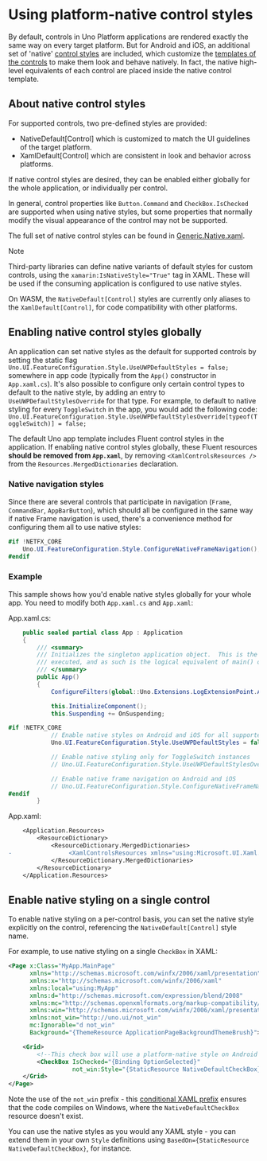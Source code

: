 # Using platform-native control styles

By default, controls in Uno Platform applications are rendered exactly the same way on every target platform. But for Android and iOS, an additional set of 'native' [control styles](https://docs.microsoft.com/en-us/windows/uwp/design/controls-and-patterns/xaml-styles) are included, which customize the [templates of the controls](https://docs.microsoft.com/en-us/windows/uwp/design/controls-and-patterns/control-templates) to make them look and behave natively. In fact, the native high-level equivalents of each control are placed inside the native control template.

## About native control styles

For supported controls, two pre-defined styles are provided:
* NativeDefault[Control] which is customized to match the UI guidelines of the target platform.
* XamlDefault[Control] which are consistent in look and behavior across platforms.

If native control styles are desired, they can be enabled either globally for the whole application, or individually per control.

In general, control properties like `Button.Command` and `CheckBox.IsChecked` are supported when using native styles, but some properties that normally modify the visual appearance of the control may not be supported.

The full set of native control styles can be found in [Generic.Native.xaml](https://github.com/unoplatform/uno/blob/master/src/Uno.UI/UI/Xaml/Style/Generic/Generic.Native.xaml).

> [!NOTE]
> Third-party libraries can define native variants of default styles for custom controls, using the `xamarin:IsNativeStyle="True"` tag in XAML. These will be used if the consuming application is configured to use native styles.

On WASM, the `NativeDefault[Control]` styles are currently only aliases to the `XamlDefault[Control]`, for code compatibility with other platforms. 

## Enabling native control styles globally

An application can set native styles as the default for supported controls by setting the static flag `Uno.UI.FeatureConfiguration.Style.UseUWPDefaultStyles = false;` somewhere in app code (typically from the `App()` constructor in `App.xaml.cs`). It's also possible to configure only certain control types to default to the native style, by adding an entry to `UseUWPDefaultStylesOverride` for that type. For example, to default to native styling for every `ToggleSwitch` in the app, you would add the following code: `Uno.UI.FeatureConfiguration.Style.UseUWPDefaultStylesOverride[typeof(ToggleSwitch)] = false;`

The default Uno app template includes Fluent control styles in the application. If enabling native control styles globally, these Fluent resources **should be removed from `App.xaml`**, by removing `<XamlControlsResources />` from the `Resources.MergedDictionaries` declaration.

### Native navigation styles

Since there are several controls that participate in navigation (`Frame`, `CommandBar`, `AppBarButton`), which should all be configured in the same way if native Frame navigation is used, there's a convenience method for configuring them all to use native styles:

```csharp
#if !NETFX_CORE
    Uno.UI.FeatureConfiguration.Style.ConfigureNativeFrameNavigation();
#endif
```

### Example

This sample shows how you'd enable native styles globally for your whole app. You need to modify both `App.xaml.cs` and `App.xaml`:

App.xaml.cs:

```csharp
	public sealed partial class App : Application
	{
		/// <summary>
		/// Initializes the singleton application object.  This is the first line of authored code
		/// executed, and as such is the logical equivalent of main() or WinMain().
		/// </summary>
		public App()
		{
			ConfigureFilters(global::Uno.Extensions.LogExtensionPoint.AmbientLoggerFactory);

			this.InitializeComponent();
			this.Suspending += OnSuspending;

#if !NETFX_CORE
			// Enable native styles on Android and iOS for all supported controls
			Uno.UI.FeatureConfiguration.Style.UseUWPDefaultStyles = false;

			// Enable native styling only for ToggleSwitch instances
			// Uno.UI.FeatureConfiguration.Style.UseUWPDefaultStylesOverride[typeof(ToggleSwitch)] = false;

			// Enable native frame navigation on Android and iOS
			// Uno.UI.FeatureConfiguration.Style.ConfigureNativeFrameNavigation();
#endif
		}
```

App.xaml:

```diff
    <Application.Resources>
        <ResourceDictionary>
            <ResourceDictionary.MergedDictionaries>
-                <XamlControlsResources xmlns="using:Microsoft.UI.Xaml.Controls" /> <!-- Remove Fluent styles to allow native styles from framework to be used -->
            </ResourceDictionary.MergedDictionaries>
        </ResourceDictionary>
    </Application.Resources>
```


## Enable native styling on a single control

To enable native styling on a per-control basis, you can set the native style explicitly on the control, referencing the `NativeDefault[Control]` style name.

For example, to use native styling on a single `CheckBox` in XAML:

```xml
<Page x:Class="MyApp.MainPage"
	  xmlns="http://schemas.microsoft.com/winfx/2006/xaml/presentation"
	  xmlns:x="http://schemas.microsoft.com/winfx/2006/xaml"
	  xmlns:local="using:MyApp"
	  xmlns:d="http://schemas.microsoft.com/expression/blend/2008"
	  xmlns:mc="http://schemas.openxmlformats.org/markup-compatibility/2006"
	  xmlns:win="http://schemas.microsoft.com/winfx/2006/xaml/presentation"
	  xmlns:not_win="http://uno.ui/not_win"
	  mc:Ignorable="d not_win"
	  Background="{ThemeResource ApplicationPageBackgroundThemeBrush}">

	<Grid>
		<!--This check box will use a platform-native style on Android and iOS-->
		<CheckBox IsChecked="{Binding OptionSelected}"
				  not_win:Style="{StaticResource NativeDefaultCheckBox}" />
	</Grid>
</Page>
```

Note the use of the `not_win` prefix - this [conditional XAML prefix](platform-specific-xaml.md) ensures that the code compiles on Windows, where the `NativeDefaultCheckBox` resource doesn't exist.

You can use the native styles as you would any XAML style - you can extend them in your own `Style` definitions using `BasedOn={StaticResource NativeDefaultCheckBox}`, for instance.
